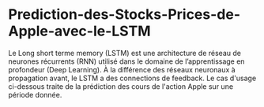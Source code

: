 # Prediction-des-Stocks-Prices-de-Apple-avec-le-LSTM

Le Long short terme memory (LSTM) est une architecture de réseau de neurones récurrents (RNN) utilisé dans le domaine de l’apprentissage en profondeur (Deep Learning). À la différence des réseaux neuronaux à propagation avant, le LSTM a des connections de feedback. Le cas d'usage ci-dessous traite de la prédiction des cours de l'action Apple sur une période donnée.
